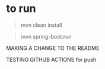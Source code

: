 # to run 

> mvn clean install

> mvn spring-boot:run

MAKING A CHANGE TO THE README


TESTING GITHUB ACTIONS for push

